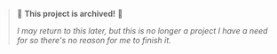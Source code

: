 > 🚩 **This project is archived!** 🚩
> 
> *I may return to this later, but this is no longer a project I have a need for so there's no reason for me to finish it.*
